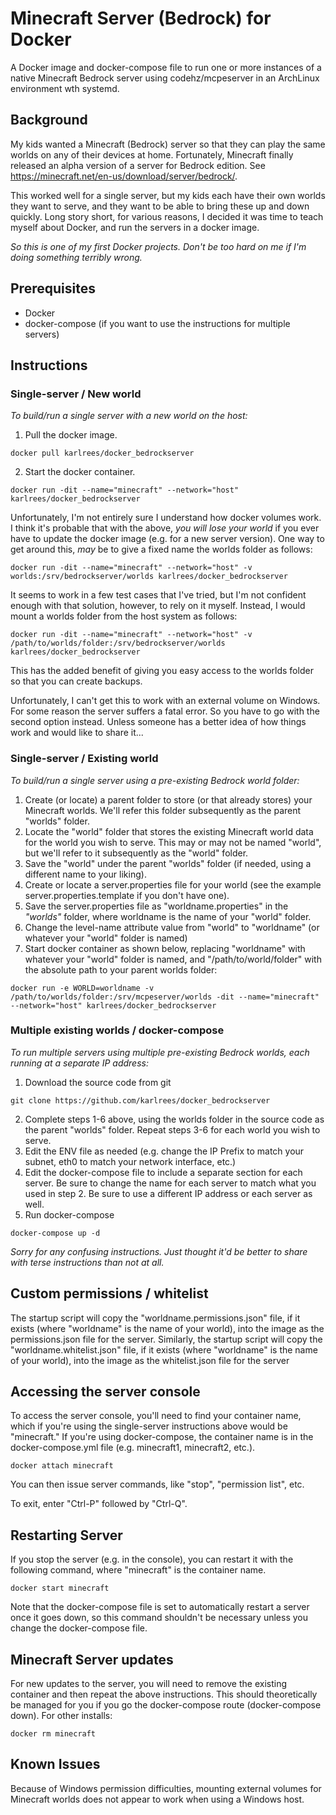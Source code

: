 # Minecraft Server (Bedrock) for Docker

A Docker image and docker-compose file to run one or more instances of a native Minecraft Bedrock server using codehz/mcpeserver in an ArchLinux environment wth systemd.


## Background

My kids wanted a Minecraft (Bedrock) server so that they can play the same worlds on any of their devices at home.  Fortunately, Minecraft finally released an alpha version of a server for Bedrock edition.  See https://minecraft.net/en-us/download/server/bedrock/.

This worked well for a single server, but my kids each have their own worlds they want to serve, and they want to be able to bring these up and down quickly.  Long story short, for various reasons, I decided it was time to teach myself about Docker, and run the servers in a docker image.

*So this is one of my first Docker projects.  Don't be too hard on me if I'm doing something terribly wrong.*


## Prerequisites

- Docker
- docker-compose (if you want to use the instructions for multiple servers)

## Instructions

### Single-server / New world

*To build/run a single server with a new world on the host:*

1. Pull the docker image.

```
docker pull karlrees/docker_bedrockserver
```

2. Start the docker container.

```
docker run -dit --name="minecraft" --network="host" karlrees/docker_bedrockserver
```

Unfortunately, I'm not entirely sure I understand how docker volumes work.  I think it's probable that with the above, *you will lose your world* if you ever have to update the docker image (e.g. for a new server version).  One way to get around this, *may* be to give a fixed name the worlds folder as follows:

```
docker run -dit --name="minecraft" --network="host" -v worlds:/srv/bedrockserver/worlds karlrees/docker_bedrockserver
```

It seems to work in a few test cases that I've tried, but I'm not confident enough with that solution, however, to rely on it myself.  Instead, I would mount a worlds folder from the host system as follows:

```
docker run -dit --name="minecraft" --network="host" -v /path/to/worlds/folder:/srv/bedrockserver/worlds karlrees/docker_bedrockserver
```

This has the added benefit of giving you easy access to the worlds folder so that you can create backups.

Unfortunately, I can't get this to work with an external volume on Windows.  For some reason the server suffers a fatal error.  So you have to go with the second option instead.  Unless someone has a better idea of how things work and would like to share it...

### Single-server / Existing world

*To build/run a single server using a pre-existing Bedrock world folder:*

1. Create (or locate) a parent folder to store (or that already stores) your Minecraft worlds.  We'll refer this folder subsequently as the parent "worlds" folder.
2. Locate the "world" folder that stores the existing Minecraft world data for the world you wish to serve.  This may or may not be named "world", but we'll refer to it subsequently as the "world" folder.
3. Save the "world" under the parent "worlds" folder (if needed, using a different name to your liking).
4. Create or locate a server.properties file for your world (see the example server.properties.template if you don't have one).
5. Save the server.properties file as "worldname.properties" in the *"worlds"* folder, where worldname is the name of your "world" folder.
6. Change the level-name attribute value from "world" to "worldname" (or whatever your "world" folder is named)
7. Start docker container as shown below, replacing "worldname" with whatever your "world" folder is named, and "/path/to/world/folder" with the absolute path to your parent worlds folder:

```
docker run -e WORLD=worldname -v /path/to/worlds/folder:/srv/mcpeserver/worlds -dit --name="minecraft" --network="host" karlrees/docker_bedrockserver
```

### Multiple existing worlds / docker-compose

*To run multiple servers using multiple pre-existing Bedrock worlds, each running at a separate IP address:*

1. Download the source code from git

```
git clone https://github.com/karlrees/docker_bedrockserver
```

2. Complete steps 1-6 above, using the worlds folder in the source code as the parent "worlds" folder.  Repeat steps 3-6 for each world you wish to serve.
3. Edit the ENV file as needed (e.g. change the IP Prefix to match your subnet, eth0 to match your network interface, etc.)
4. Edit the docker-compose file to include a separate section for each server.  Be sure to change the name for each server to match what you used in step 2.  Be sure to use a different IP address or each server as well.
5. Run docker-compose

```
docker-compose up -d
```

*Sorry for any confusing instructions.  Just thought it'd be better to share with terse instructions than not at all.*

## Custom permissions / whitelist

The startup script will copy the "worldname.permissions.json" file, if it exists (where "worldname" is the name of your world), into the image as the permissions.json file for the server.  Similarly, the startup script will copy the "worldname.whitelist.json" file, if it exists (where "worldname" is the name of your world), into the image as the whitelist.json file for the server

## Accessing the server console

To access the server console, you'll need to find your container name, which if you're using the single-server instructions above would be "minecraft."  If you're using docker-compose, the container name is in the docker-compose.yml file (e.g. minecraft1, minecraft2, etc.).

```
docker attach minecraft
```

You can then issue server commands, like "stop", "permission list", etc.

To exit, enter "Ctrl-P" followed by "Ctrl-Q".

## Restarting Server

If you stop the server (e.g. in the console), you can restart it with the following command, where "minecraft" is the container name.

```
docker start minecraft
```

Note that the docker-compose file is set to automatically restart a server once it goes down, so this command shouldn't be necessary unless you change the docker-compose file.

## Minecraft Server updates

For new updates to the server, you will need to remove the existing container and then repeat the above instructions.  This should theoretically be managed for you if you go the docker-compose route (docker-compose down).  For other installs:

```
docker rm minecraft
```

## Known Issues

Because of Windows permission difficulties, mounting external volumes for Minecraft worlds does not appear to work when using a Windows host.
